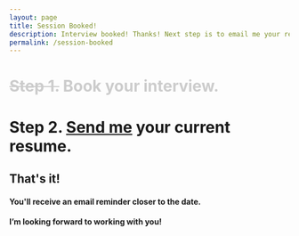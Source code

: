 ```yaml
---
layout: page
title: Session Booked!
description: Interview booked! Thanks! Next step is to email me your resume so we can properly prepare for our call.
permalink: /session-booked
---
```


# **<strike style="color:#ccc">Step 1.</strike>** <span style="color:#ccc">Book your interview.</span>

# **Step 2.** [Send me](mailto:chrissavoie@gmail.com) your current resume.

## That's it!

#### You'll receive an email reminder closer to the date.

#### I’m looking forward to working with you!
